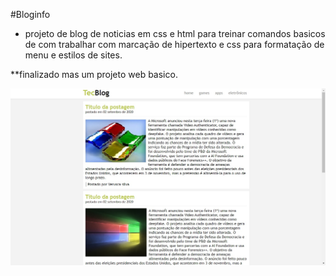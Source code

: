 #Bloginfo
* projeto de blog de noticias em css e html para treinar comandos basicos de com trabalhar
com marcação de hipertexto e css para formatação de menu e estilos de sites.

**finalizado 
mas um projeto web basico.


![site](https://github.com/Vesilva33/Bloginfo/blob/master/blog.jpg)
